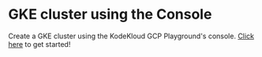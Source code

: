 # GKE cluster using the Console

Create a GKE cluster using the KodeKloud GCP Playground's console. [Click here](./docs/01-sign-in.md) to get started!
